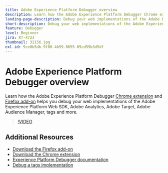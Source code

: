 ```yaml
---
title: Adobe Experience Platform Debugger overview
description: Learn how the Adobe Experience Platform Debugger Chrome extension and Firefox add-on helps you debug your web implementations of the Adobe Experience Platform Web SDK, Adobe Analytics, Adobe Target, Adobe Audience Manager, tags and more.
landing-page-description: Debug your web implementations of the Adobe Experience Platform Web SDK and Experience Cloud applications.
short-description: Debug your web implementations of the Adobe Experience Platform Web SDK and Experience Cloud applications.
feature: Debugger
level: Beginner
jira: KT-4723
thumbnail: 32156.jpg
exl-id: 9ce0b5db-9f00-4b59-8655-09cd59b3d5df
---
```

# Adobe Experience Platform Debugger overview

Learn how the Adobe Experience Platform Debugger [Chrome extension](https://chrome.google.com/webstore/detail/adobe-experience-platform/bfnnokhpnncpkdmbokanobigaccjkpob) and [Firefox add-on](https://addons.mozilla.org/en-US/firefox/addon/adobe-experience-platform-dbg/) helps you debug your web implementations of the Adobe Experience Platform Web SDK, Adobe Analytics, Adobe Target, Adobe Audience Manager, tags and more.

>[!VIDEO](https://video.tv.adobe.com/v/32156?learn=on&enablevpops)

## Additional Resources

* [Download the Firefox add-on](https://addons.mozilla.org/en-US/firefox/addon/adobe-experience-platform-dbg/)
* [Download the Chrome extension](https://chrome.google.com/webstore/detail/adobe-experience-platform/bfnnokhpnncpkdmbokanobigaccjkpob)
* [Experience Platform Debugger documentation](https://experienceleague.adobe.com/docs/debugger/using-v2/experience-cloud-debugger.html)
* [Debug a tags implementation](https://experienceleague.adobe.com/docs/experience-manager-learn/sites/integrations/experience-platform-launch/debug-launch-implementation.html)
